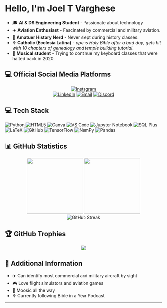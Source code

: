# Hello, I'm Joel T Varghese

- 🎓  **AI & DS Engineering Student** - Passionate about technology
- ✈️  **Aviation Enthusiast** - Fascinated by commercial and military aviation.  
- 📜  **Amatuer History Nerd** - Never slept during history classes.
-  ✞  **Catholic (Ecclesia Latina)** - *opens Holy Bible after a bad day*, *gets hit with 10 chapters of genealogy and temple building tutorial*.
- 🎹  **Musical student** - Trying to continue my keyboard classes that were halted back in 2020.

## 💻 Official Social Media Platforms

<div align="center">

[![Instagram](https://img.shields.io/badge/Instagram-E4405F?style=for-the-badge&logo=instagram&logoColor=white)](https://instagram.com/sir_joeltv)  
[![LinkedIn](https://img.shields.io/badge/LinkedIn-0077B5?style=for-the-badge&logo=linkedin&logoColor=white)](https://www.linkedin.com/in/joel-t-varghese-21806330a/)
[![Email](https://img.shields.io/badge/Email-D14836?style=for-the-badge&logo=gmail&logoColor=white)](mailto:joeltvarghese6@gmail.com)
[![Discord](https://img.shields.io/badge/Discord-Join_Server-7289DA?style=for-the-badge&logo=discord&logoColor=white)](https://discord.gg/kfuf2y4J)

</div>

## 💻 Tech Stack

![Python](https://img.shields.io/badge/Python-3776AB?style=for-the-badge&logo=python&logoColor=white)
![HTML5](https://img.shields.io/badge/HTML5-E34F26?style=for-the-badge&logo=html5&logoColor=white)
![Canva](https://img.shields.io/badge/Canva-%2300C4CC.svg?&style=for-the-badge&logo=Canva&logoColor=white)
![VS Code](https://img.shields.io/badge/Visual_Studio_Code-0078D4?style=for-the-badge&logo=visual%20studio%20code&logoColor=white)
![Jupyter Notebook](https://img.shields.io/badge/Jupyter-F37626.svg?&style=for-the-badge&logo=Jupyter&logoColor=white)
![SQL Plus](https://img.shields.io/badge/SQL_Plus-F80000?style=for-the-badge&logo=oracle&logoColor=white)
![LaTeX](https://img.shields.io/badge/LaTeX-47A141?style=for-the-badge&logo=LaTeX&logoColor=white)
![GitHub](https://img.shields.io/badge/GitHub-181717?style=for-the-badge&logo=github&logoColor=white)
![TensorFlow](https://img.shields.io/badge/TensorFlow-FF6F00?style=for-the-badge&logo=tensorflow&logoColor=white)
![NumPy](https://img.shields.io/badge/numpy-%23013243.svg?style=for-the-badge&logo=numpy&logoColor=white)
![Pandas](https://img.shields.io/badge/pandas-%23150458.svg?style=for-the-badge&logo=pandas&logoColor=white)

## 📊 GitHub Statistics

<div align="center">
  <img height="180em" src="https://github-readme-stats.vercel.app/api?username=SirJoelTV&show_icons=true&theme=radical&include_all_commits=true&count_private=true"/>
  <img height="180em" src="https://github-readme-stats.vercel.app/api/top-langs/?username=SirJoelTV&layout=compact&langs_count=8&theme=radical"/>
</div>

<div align="center">
  <img src="https://github-readme-streak-stats.demolab.com/?user=SirJoelTV&theme=radical" alt="GitHub Streak" />
</div>

## 🏆 GitHub Trophies
<div align="center">
  <img src="https://github-profile-trophy.vercel.app/?username=SirJoelTV&theme=radical&row=1&column=7&margin-h=15&margin-w=5&no-bg=true" />
</div>

## 💭 Additional Information

- ✈️ Can identify most commercial and military aircraft by sight
- 🎮 Love flight simulators and aviation games
- 🎵 Moosic all the way
-  ✞ Currently following Bible in a Year Podcast

---
